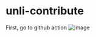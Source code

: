 # unli-contribute

First, go to github action
![image](https://github.com/user-attachments/assets/2919bc07-3af0-4999-953d-2fd1cd060b50)
